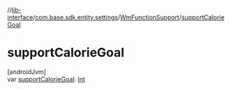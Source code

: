 //[lib-interface](../../../index.md)/[com.base.sdk.entity.settings](../index.md)/[WmFunctionSupport](index.md)/[supportCalorieGoal](support-calorie-goal.md)

# supportCalorieGoal

[androidJvm]\
var [supportCalorieGoal](support-calorie-goal.md): [Int](https://kotlinlang.org/api/latest/jvm/stdlib/kotlin/-int/index.html)
